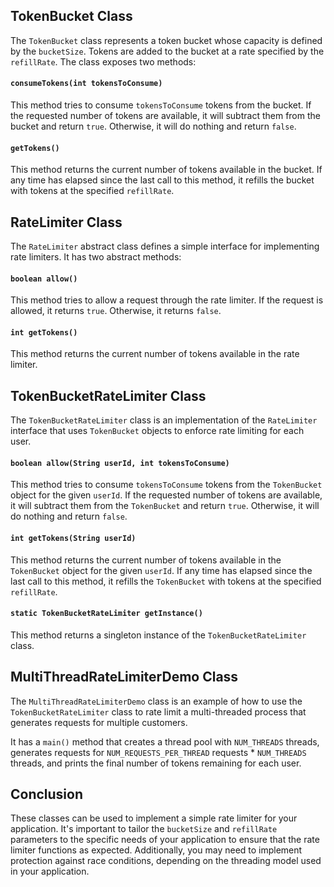 ## TokenBucket Class

The `TokenBucket` class represents a token bucket whose capacity is defined by the `bucketSize`. Tokens are added to the bucket at a rate specified by the `refillRate`. The class exposes two methods:

#### `consumeTokens(int tokensToConsume)`

This method tries to consume `tokensToConsume` tokens from the bucket. If the requested number of tokens are available, it will subtract them from the bucket and return `true`. Otherwise, it will do nothing and return `false`.

#### `getTokens()`

This method returns the current number of tokens available in the bucket. If any time has elapsed since the last call to this method, it refills the bucket with tokens at the specified `refillRate`.

## RateLimiter Class

The `RateLimiter` abstract class defines a simple interface for implementing rate limiters. It has two abstract methods:

#### `boolean allow()`

This method tries to allow a request through the rate limiter. If the request is allowed, it returns `true`. Otherwise, it returns `false`.

#### `int getTokens()`

This method returns the current number of tokens available in the rate limiter.

## TokenBucketRateLimiter Class

The `TokenBucketRateLimiter` class is an implementation of the `RateLimiter` interface that uses `TokenBucket` objects to enforce rate limiting for each user.

#### `boolean allow(String userId, int tokensToConsume)`

This method tries to consume `tokensToConsume` tokens from the `TokenBucket` object for the given `userId`. If the requested number of tokens are available, it will subtract them from the `TokenBucket` and return `true`. Otherwise, it will do nothing and return `false`.

#### `int getTokens(String userId)`

This method returns the current number of tokens available in the `TokenBucket` object for the given `userId`. If any time has elapsed since the last call to this method, it refills the `TokenBucket` with tokens at the specified `refillRate`.

#### `static TokenBucketRateLimiter getInstance()`

This method returns a singleton instance of the `TokenBucketRateLimiter` class.

## MultiThreadRateLimiterDemo Class

The `MultiThreadRateLimiterDemo` class is an example of how to use the `TokenBucketRateLimiter` class to rate limit a multi-threaded process that generates requests for multiple customers.

It has a `main()` method that creates a thread pool with `NUM_THREADS` threads, generates requests for `NUM_REQUESTS_PER_THREAD` requests * `NUM_THREADS` threads, and prints the final number of tokens remaining for each user.

## Conclusion

These classes can be used to implement a simple rate limiter for your application. It's important to tailor the `bucketSize` and `refillRate` parameters to the specific needs of your application to ensure that the rate limiter functions as expected. Additionally, you may need to implement protection against race conditions, depending on the threading model used in your application.